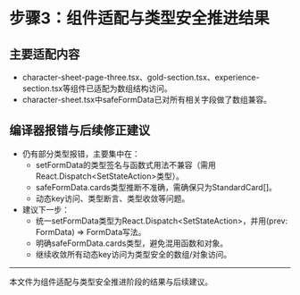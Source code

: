 # 步骤3：组件适配与类型安全推进结果

## 主要适配内容
- character-sheet-page-three.tsx、gold-section.tsx、experience-section.tsx等组件已适配为数组结构访问。
- character-sheet.tsx中safeFormData已对所有相关字段做了数组兼容。

## 编译器报错与后续修正建议
- 仍有部分类型报错，主要集中在：
  - setFormData的类型签名与函数式用法不兼容（需用React.Dispatch<SetStateAction<FormData>>类型）。
  - safeFormData.cards类型推断不准确，需确保只为StandardCard[]。
  - 动态key访问、类型断言、类型收敛等问题。
- 建议下一步：
  - 统一setFormData类型为React.Dispatch<SetStateAction<FormData>>，并用(prev: FormData) => FormData写法。
  - 明确safeFormData.cards类型，避免混用函数和对象。
  - 继续收敛所有动态key访问为类型安全的数组/对象访问。

---

本文件为组件适配与类型安全推进阶段的结果与后续建议。
